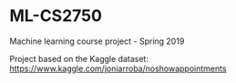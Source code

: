# ML-CS2750
Machine learning course project - Spring 2019

Project based on the Kaggle dataset: https://www.kaggle.com/joniarroba/noshowappointments
